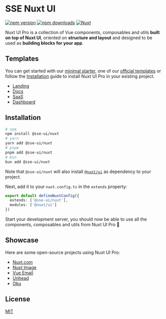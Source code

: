 <!-- [![nuxt-ui-pro.png](https://volta.s3.fr-par.scw.cloud/306965274_1682f2a7_dfc5_4c85_9807_6203cd568852_154cf5592c.png)](https://ui.nuxt.com/pro) -->

# SSE Nuxt UI

[![npm version][npm-version-src]][npm-version-href]
[![npm downloads][npm-downloads-src]][npm-downloads-href]
[![Nuxt][nuxt-src]][nuxt-href]

Nuxt UI Pro is a collection of Vue components, composables and utils **built on top of Nuxt UI**, oriented on **structure and layout** and designed to be used as **building blocks for your app**.

<!-- - [Documentation](https://ui.nuxt.com/pro/getting-started) -->

## Templates

You can get started with our [minimal starter](https://github.com/nuxt-ui-pro/starter), one of our [official templates](https://ui.nuxt.com/pro/templates) or follow the [Installation](https://ui.nuxt.com/pro/getting-started/installation) guide to install Nuxt UI Pro in your existing project.

- [Landing](https://github.com/nuxt-ui-pro/landing)
- [Docs](https://github.com/nuxt-ui-pro/docs)
- [SaaS](https://github.com/nuxt-ui-pro/saas)
- [Dashboard](https://github.com/nuxt-ui-pro/dashboard)

## Installation

```bash
# npm
npm install @sse-ui/nuxt
# yarn
yarn add @sse-ui/nuxt
# pnpm
pnpm add @sse-ui/nuxt
# bun
bun add @sse-ui/nuxt
```

Note that `@sse-ui/nuxt` will also install [`@nuxt/ui`](https://ui.nuxt.com) as dependency to your project.

Next, add it to your `nuxt.config.ts` in the `extends` property:

```ts
export default defineNuxtConfig({
  extends: ['@sse-ui/nuxt'],
  modules: ['@nuxt/ui']
})
```

Start your development server, you should now be able to use all the components, composables and utils from Nuxt UI Pro 🚀

## Showcase

Here are some open-source projects using Nuxt UI Pro:

- [Nuxt.com](https://github.com/nuxt/nuxt.com)
- [Nuxt Image](https://github.com/nuxt/image/tree/main/docs)
- [Vue Email](https://github.com/vue-email/docs)
- [Unhead](https://github.com/unjs/unhead/tree/main/docs)
- [Oku](https://github.com/oku-ui/docs)

<!-- Badges -->
[npm-version-src]: https://img.shields.io/npm/v/@sse-ui/nuxt/latest.svg?style=flat&colorA=020420&colorB=00DC82
[npm-version-href]: https://npmjs.com/package/@sse-ui/nuxt

[npm-downloads-src]: https://img.shields.io/npm/dm/@sse-ui/nuxt.svg?style=flat&colorA=020420&colorB=00DC82
[npm-downloads-href]: https://npmjs.com/package/@sse-ui/nuxt

[nuxt-src]: https://img.shields.io/badge/Nuxt-020420?logo=nuxt.js
[nuxt-href]: https://nuxt.com

## License
[MIT](./LICENSE)
